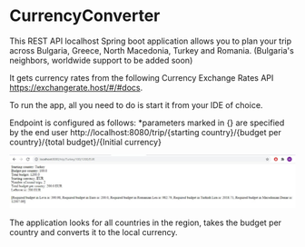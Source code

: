 # CurrencyConverter

This REST API localhost Spring boot application allows you to plan your trip across Bulgaria, Greece, North Macedonia, Turkey and Romania. (Bulgaria's neighbors, worldwide support to be added soon)

It gets currency rates from the following Currency Exchange Rates API https://exchangerate.host/#/#docs.

To run the app, all you need to do is start it from your IDE of choice.

Endpoint is configured as follows:
*parameters marked in {} are specified by the end user
http://localhost:8080/trip/{starting country}/{budget per country}/{total budget}/{Initial currency}

![alt text](https://github.com/MihaelMihov/CurrencyConverter/blob/master/src/main/Capture.JPG)

The application looks for all countries in the region, takes the budget per country and converts it to the local currency.
